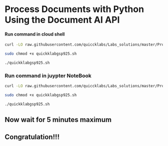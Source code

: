 
# Process Documents with Python Using the Document AI API


#### **Run command in cloud shell**

```bash
curl -LO raw.githubusercontent.com/quiccklabs/Labs_solutions/master/Process%20Documents%20with%20Python%20Using%20the%20Document%20AI%20API/quickklabgsp925.sh

sudo chmod +x quickklabgsp925.sh

./quickklabgsp925.sh

```


### **Run command in juypter NoteBook**

```bash
curl -LO raw.githubusercontent.com/quiccklabs/Labs_solutions/master/Process%20Documents%20with%20Python%20Using%20the%20Document%20AI%20API/quickklabgsp925.sh

sudo chmod +x quickklabgsp925.sh

./quickklabgsp925.sh

```

## Now wait for 5 minutes maximum 

## Congratulation!!!